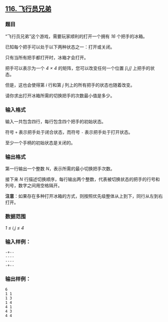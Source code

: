 ## [116. 飞行员兄弟](https://www.acwing.com/problem/content/118/)

### 题目

“飞行员兄弟”这个游戏，需要玩家顺利的打开一个拥有 *16* 个把手的冰箱。

已知每个把手可以处于以下两种状态之一：打开或关闭。

只有当所有把手都打开时，冰箱才会打开。

把手可以表示为一个 *4 × 4* 的矩阵，您可以改变任何一个位置 *[i,j]* 上把手的状态。

但是，这也会使得第 *i* 行和第 *j* 列上的所有把手的状态也随着改变。

请你求出打开冰箱所需的切换把手的次数最小值是多少。

### 输入格式

输入一共包含四行，每行包含四个把手的初始状态。

符号 `+` 表示把手处于闭合状态，而符号 `-` 表示把手处于打开状态。

至少一个手柄的初始状态是关闭的。

### 输出格式

第一行输出一个整数 *N*，表示所需的最小切换把手次数。

接下来 *N* 行描述切换顺序，每行输出两个整数，代表被切换状态的把手的行号和列号，数字之间用空格隔开。

**注意**：如果存在多种打开冰箱的方式，则按照优先级整体从上到下，同行从左到右打开。

### 数据范围

*1 ≤ i,j ≤ 4*

### 输入样例：

```
-+--
----
----
-+--
```

### 输出样例：

```
6
1 1
1 3
1 4
4 1
4 3
4 4
```
